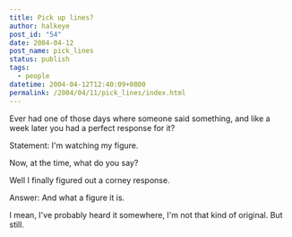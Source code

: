 ```yaml
---
title: Pick up lines?
author: halkeye
post_id: "54"
date: 2004-04-12
post_name: pick_lines
status: publish
tags:
  - people
datetime: 2004-04-12T12:40:09+0800
permalink: /2004/04/11/pick_lines/index.html
---
```


Ever had one of those days where someone said something, and like a week later you had a perfect response for it?

Statement: I'm watching my figure.

Now, at the time, what do you say?

Well I finally figured out a corney response.

Answer: And what a figure it is.

I mean, I've probably heard it somewhere, I'm not that kind of original. But still.